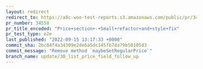 ```yaml
---
layout: redirect
redirect_to: https://a8c-woo-test-reports.s3.amazonaws.com/public/pr/34558/e2e/index.html
pr_number: 34558
pr_title_encoded: "Price+section+-+Small+refactor+and+style+fix"
pr_test_type: e2e
last_published: "2022-09-15 13:17:33 +0000"
commit_sha: 2bc84f4a34309e2de6a5dc145fb7da79b50105d3
commit_message: "Remove method `maybeSetRegularPrice`"
branch_name: update/30_list_price_field_follow_up
---
```

